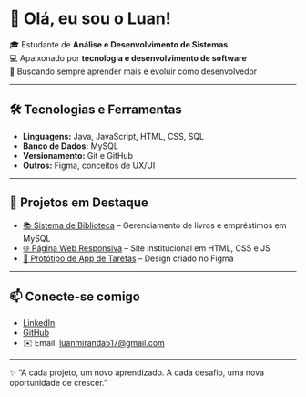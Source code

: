 # 👋 Olá, eu sou o Luan!

🎓 Estudante de **Análise e Desenvolvimento de Sistemas**  
💻 Apaixonado por **tecnologia e desenvolvimento de software**  
🚀 Buscando sempre aprender mais e evoluir como desenvolvedor  

---

## 🛠️ Tecnologias e Ferramentas

- **Linguagens:** Java, JavaScript, HTML, CSS, SQL  
- **Banco de Dados:** MySQL  
- **Versionamento:** Git e GitHub  
- **Outros:** Figma, conceitos de UX/UI  

---

## 📌 Projetos em Destaque

- [📚 Sistema de Biblioteca](#) – Gerenciamento de livros e empréstimos em MySQL  
- [🌐 Página Web Responsiva](#) – Site institucional em HTML, CSS e JS  
- [📱 Protótipo de App de Tarefas](#) – Design criado no Figma  


---

## 📫 Conecte-se comigo

- [LinkedIn](www.linkedin.com/in/luan-oliveira-0b5a7b37b)  
- [GitHub](https://github.com/LuanMiranda-cell)  
- ✉️ Email: luanmiranda517@gmail.com

---

✨ “A cada projeto, um novo aprendizado. A cada desafio, uma nova oportunidade de crescer.”  
